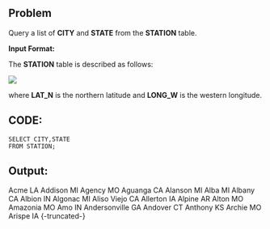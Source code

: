 ## Problem
 Query a list of **CITY** and **STATE** from the **STATION** table.
 
 **Input Format:**
 
 The **STATION** table is described as follows:

![](https://s3.amazonaws.com/hr-challenge-images/9336/1449345840-5f0a551030-Station.jpg)

where **LAT_N** is the northern latitude and **LONG_W** is the western longitude.

## CODE:

    SELECT CITY,STATE 
    FROM STATION;
    
## Output:

   Acme LA 
    Addison MI 
    Agency MO 
    Aguanga CA 
    Alanson MI 
    Alba MI 
    Albany CA 
    Albion IN 
    Algonac MI 
    Aliso Viejo CA 
    Allerton IA 
    Alpine AR 
    Alton MO 
    Amazonia MO 
    Amo IN 
    Andersonville GA 
    Andover CT 
    Anthony KS 
    Archie MO 
    Arispe IA {-truncated-}
